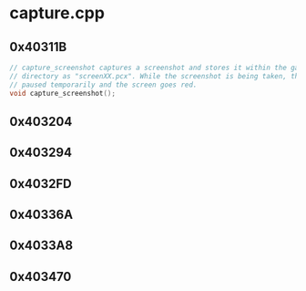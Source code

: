 # capture.cpp

## 0x40311B

```c
// capture_screenshot captures a screenshot and stores it within the game
// directory as "screenXX.pcx". While the screenshot is being taken, the game is
// paused temporarily and the screen goes red.
void capture_screenshot();
```

## 0x403204

## 0x403294

## 0x4032FD

## 0x40336A

## 0x4033A8

## 0x403470
